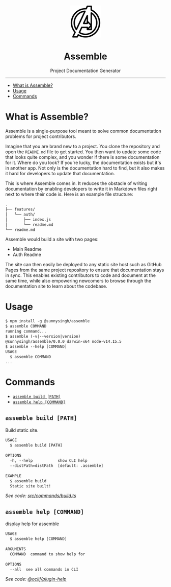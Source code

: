 <p align="center">
  <img src="./logo.svg" width="100">
</p>

<h1 align="center">Assemble</h1>

<p align="center">Project Documentation Generator</p>

</center>

---

<!-- toc -->

- [What is Assemble?](#what)
- [Usage](#usage)
- [Commands](#commands)
<!-- tocstop -->

# What is Assemble?

Assemble is a single-purpose tool meant to solve common documentation problems for project contributors.

Imagine that you are brand new to a project. You clone the repository and open the `README.md` file to get started. You then want to update some code that looks quite complex, and you wonder if there is some documentation for it. Where do you look? If you're lucky, the documentation exists but it's in another app. Not only is the documentation hard to find, but it also makes it hard for developers to update that documentation.

This is where Assemble comes in. It reduces the obstacle of writing documentation by enabling developers to write it in Markdown files right next to where their code is. Here is an example file structure:

```
.
├── features/
│   └── auth/
│       ├── index.js
│       └── readme.md
└── readme.md
```

Assemble would build a site with two pages:

- Main Readme
- Auth Readme

The site can then easily be deployed to any static site host such as GitHub Pages from the same project repository to ensure that documentation stays in sync. This enables existing contributors to code and document at the same time, while also empowering newcomers to browse through the documentation site to learn about the codebase.

# Usage

<!-- usage -->

```sh-session
$ npm install -g @sunnysingh/assemble
$ assemble COMMAND
running command...
$ assemble (-v|--version|version)
@sunnysingh/assemble/0.0.0 darwin-x64 node-v14.15.5
$ assemble --help [COMMAND]
USAGE
  $ assemble COMMAND
...
```

<!-- usagestop -->

# Commands

<!-- commands -->

- [`assemble build [PATH]`](#assemble-build-path)
- [`assemble help [COMMAND]`](#assemble-help-command)

## `assemble build [PATH]`

Build static site.

```
USAGE
  $ assemble build [PATH]

OPTIONS
  -h, --help           show CLI help
  --distPath=distPath  [default: .assemble]

EXAMPLE
  $ assemble build
  Static site built!
```

_See code: [src/commands/build.ts](https://github.com/sunnysingh/assemble/blob/v0.0.0/src/commands/build.ts)_

## `assemble help [COMMAND]`

display help for assemble

```
USAGE
  $ assemble help [COMMAND]

ARGUMENTS
  COMMAND  command to show help for

OPTIONS
  --all  see all commands in CLI
```

_See code: [@oclif/plugin-help](https://github.com/oclif/plugin-help/blob/v3.2.3/src/commands/help.ts)_

<!-- commandsstop -->
